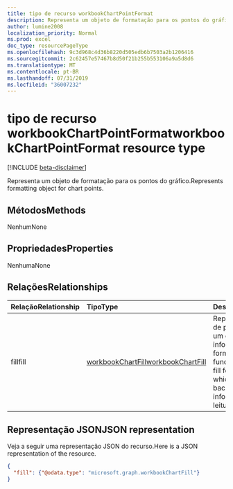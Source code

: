 ```yaml
---
title: tipo de recurso workbookChartPointFormat
description: Representa um objeto de formatação para os pontos do gráfico.
author: lumine2008
localization_priority: Normal
ms.prod: excel
doc_type: resourcePageType
ms.openlocfilehash: 9c3d968c4d36b8220d505edb6b7503a2b1206416
ms.sourcegitcommit: 2c62457e57467b8d50f21b255b553106a9a5d8d6
ms.translationtype: MT
ms.contentlocale: pt-BR
ms.lasthandoff: 07/31/2019
ms.locfileid: "36007232"
---
```

# <a name="workbookchartpointformat-resource-type"></a><span data-ttu-id="c36d8-103">tipo de recurso workbookChartPointFormat</span><span class="sxs-lookup"><span data-stu-id="c36d8-103">workbookChartPointFormat resource type</span></span>

[!INCLUDE [beta-disclaimer](../../includes/beta-disclaimer.md)]

<span data-ttu-id="c36d8-104">Representa um objeto de formatação para os pontos do gráfico.</span><span class="sxs-lookup"><span data-stu-id="c36d8-104">Represents formatting object for chart points.</span></span>


## <a name="methods"></a><span data-ttu-id="c36d8-105">Métodos</span><span class="sxs-lookup"><span data-stu-id="c36d8-105">Methods</span></span>
<span data-ttu-id="c36d8-106">Nenhum</span><span class="sxs-lookup"><span data-stu-id="c36d8-106">None</span></span>

## <a name="properties"></a><span data-ttu-id="c36d8-107">Propriedades</span><span class="sxs-lookup"><span data-stu-id="c36d8-107">Properties</span></span>
<span data-ttu-id="c36d8-108">Nenhuma</span><span class="sxs-lookup"><span data-stu-id="c36d8-108">None</span></span>

## <a name="relationships"></a><span data-ttu-id="c36d8-109">Relações</span><span class="sxs-lookup"><span data-stu-id="c36d8-109">Relationships</span></span>
| <span data-ttu-id="c36d8-110">Relação</span><span class="sxs-lookup"><span data-stu-id="c36d8-110">Relationship</span></span> | <span data-ttu-id="c36d8-111">Tipo</span><span class="sxs-lookup"><span data-stu-id="c36d8-111">Type</span></span>   |<span data-ttu-id="c36d8-112">Descrição</span><span class="sxs-lookup"><span data-stu-id="c36d8-112">Description</span></span>|
|:---------------|:--------|:----------|
|<span data-ttu-id="c36d8-113">fill</span><span class="sxs-lookup"><span data-stu-id="c36d8-113">fill</span></span>|[<span data-ttu-id="c36d8-114">workbookChartFill</span><span class="sxs-lookup"><span data-stu-id="c36d8-114">workbookChartFill</span></span>](workbookchartfill.md)|<span data-ttu-id="c36d8-115">Representa o formato de preenchimento de um gráfico, que inclui informações sobre a formatação da tela de fundo.</span><span class="sxs-lookup"><span data-stu-id="c36d8-115">Represents the fill format of a chart, which includes background formating information.</span></span> <span data-ttu-id="c36d8-116">Somente leitura.</span><span class="sxs-lookup"><span data-stu-id="c36d8-116">Read-only.</span></span>|


## <a name="json-representation"></a><span data-ttu-id="c36d8-117">Representação JSON</span><span class="sxs-lookup"><span data-stu-id="c36d8-117">JSON representation</span></span>

<span data-ttu-id="c36d8-118">Veja a seguir uma representação JSON do recurso.</span><span class="sxs-lookup"><span data-stu-id="c36d8-118">Here is a JSON representation of the resource.</span></span>

<!--{
  "blockType": "resource",
  "optionalProperties": [
    "fill"
    ],
  "baseType": "microsoft.graph.entity",
  "@odata.type": "microsoft.graph.workbookChartPointFormat"
}-->

```json
{
  "fill": {"@odata.type": "microsoft.graph.workbookChartFill"}
}
```


<!-- uuid: 8fcb5dbc-d5aa-4681-8e31-b001d5168d79
2015-10-25 14:57:30 UTC -->
<!--
{
  "type": "#page.annotation",
  "description": "ChartPointFormat resource",
  "keywords": "",
  "section": "documentation",
  "tocPath": "",
  "suppressions": []
}
-->
